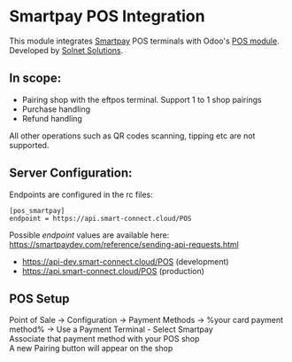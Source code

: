 # Smartpay POS Integration

This module integrates [Smartpay](https://smartpay.co.nz) POS terminals with Odoo's [POS module](https://www.odoo.com/app/point-of-sale-shop). Developed by [Solnet Solutions](https://solnet.co.nz).

## In scope:
- Pairing shop with the eftpos terminal. Support 1 to 1 shop pairings
- Purchase handling
- Refund handling  
  
All other operations such as QR codes scanning, tipping etc are not supported.

## Server Configuration:
Endpoints are configured in the rc files:

    [pos_smartpay]
	endpoint = https://api.smart-connect.cloud/POS
		
Possible *endpoint* values are available here: https://smartpaydev.com/reference/sending-api-requests.html


* https://api-dev.smart-connect.cloud/POS (development)
* https://api.smart-connect.cloud/POS (production)

## POS Setup  
Point of Sale -> Configuration -> Payment Methods -> %your card payment method% -> Use a Payment Terminal - Select Smartpay  
Associate that payment method with your POS shop  
A new Pairing button will appear on the shop

